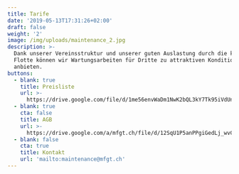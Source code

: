 ```yaml
---
title: Tarife
date: '2019-05-13T17:31:26+02:00'
draft: false
weight: '2'
image: /img/uploads/maintenance_2.jpg
description: >-
  Dank unserer Vereinsstruktur und unserer guten Auslastung durch die klubeigene
  Flotte können wir Wartungsarbeiten für Dritte zu attraktiven Konditionen
  anbieten.
buttons:
  - blank: true
    title: Preisliste
    url: >-
      https://drive.google.com/file/d/1me56envWaDm1NwK2bQL3kY7Tk95iVdUn/view?usp=sharing
  - blank: true
    cta: false
    title: AGB
    url: >-
      https://drive.google.com/a/mfgt.ch/file/d/12SqU1P5anPPgiGedLj_wvCsEta5rjngj/view?usp=sharing
  - blank: false
    cta: true
    title: Kontakt
    url: 'mailto:maintenance@mfgt.ch'
---
```


